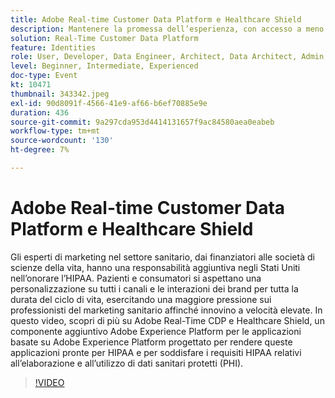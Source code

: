 ```yaml
---
title: Adobe Real-time Customer Data Platform e Healthcare Shield
description: Mantenere la promessa dell’esperienza, con accesso a meno dati. Che tu sia un inserzionista, un editore o un’agenzia, questo webinar aiuterà a sbloccare la
solution: Real-Time Customer Data Platform
feature: Identities
role: User, Developer, Data Engineer, Architect, Data Architect, Admin, Leader
level: Beginner, Intermediate, Experienced
doc-type: Event
kt: 10471
thumbnail: 343342.jpeg
exl-id: 90d8091f-4566-41e9-af66-b6ef70885e9e
duration: 436
source-git-commit: 9a297cda953d4414131657f9ac84580aea0eabeb
workflow-type: tm+mt
source-wordcount: '130'
ht-degree: 7%

---
```


# Adobe Real-time Customer Data Platform e Healthcare Shield

Gli esperti di marketing nel settore sanitario, dai finanziatori alle società di scienze della vita, hanno una responsabilità aggiuntiva negli Stati Uniti nell’onorare l’HIPAA. Pazienti e consumatori si aspettano una personalizzazione su tutti i canali e le interazioni dei brand per tutta la durata del ciclo di vita, esercitando una maggiore pressione sui professionisti del marketing sanitario affinché innovino a velocità elevate. In questo video, scopri di più su Adobe Real-Time CDP e Healthcare Shield, un componente aggiuntivo Adobe Experience Platform per le applicazioni basate su Adobe Experience Platform progettato per rendere queste applicazioni pronte per HIPAA e per soddisfare i requisiti HIPAA relativi all’elaborazione e all’utilizzo di dati sanitari protetti (PHI).

>[!VIDEO](https://video.tv.adobe.com/v/343342/?quality=12&learn=on)
